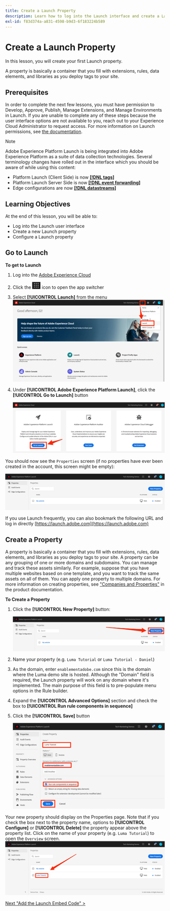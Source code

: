 ```yaml
---
title: Create a Launch Property
description: Learn how to log into the Launch interface and create a Launch property. This lesson is part of the Implementing the Experience Cloud in Websites with Launch tutorial.
exl-id: f83d374a-a831-4598-b9d3-6f183224b589
---
```

# Create a Launch Property

In this lesson, you will create your first Launch property.

A property is basically a container that you fill with extensions, rules, data elements, and libraries as you deploy tags to your site.

## Prerequisites

In order to complete the next few lessons, you must have permission to Develop, Approve, Publish, Manage Extensions, and Manage Environments in Launch. If you are unable to complete any of these steps because the user interface options are not available to you, reach out to your Experience Cloud Administrator to request access. For more information on Launch permissions, see [the documentation](https://experienceleague.adobe.com/docs/launch/using/reference/admin/user-permissions.html).

>[!NOTE]
>
>Adobe Experience Platform Launch is being integrated into Adobe Experience Platform as a suite of data collection technologies. Several terminology changes have rolled out in the interface which you should be aware of while using this content:
>
> * Platform Launch (Client Side) is now **[[!DNL tags]](https://experienceleague.adobe.com/docs/launch/using/home.html)** 
> * Platform Launch Server Side is now **[[!DNL event forwarding]](https://experienceleague.adobe.com/docs/launch/using/server-side-info/server-side-overview.html)** 
> * Edge configurations  are now **[[!DNL datastreams]](https://experienceleague.adobe.com/docs/experience-platform/edge/fundamentals/datastreams.html)**

## Learning Objectives

At the end of this lesson, you will be able to:

* Log into the Launch user interface
* Create a new Launch property
* Configure a Launch property

## Go to Launch

**To get to Launch**

1. Log into the [Adobe Experience Cloud](https://experiencecloud.adobe.com)

1. Click the ![Solution Switcher Icon](images/launch-solutionSwitcher.png) icon to open the app switcher

1. Select **[!UICONTROL Launch]** from the menu ![Open the solution switcher using the icon and click Activation](images/launch-solutionSwitcherActivation.png)

1. Under **[!UICONTROL Adobe Experience Platform Launch]**, click the **[!UICONTROL Go to Launch]** button

   ![Click the Launch button](images/launch-goToLaunch.png)

You should now see the `Properties` screen (if no properties have ever been created in the account, this screen might be empty):

![Properties Screen](images/launch-propertiesScreen.png)

If you use Launch frequently, you can also bookmark the following URL and log in directly [https://launch.adobe.com](https://launch.adobe.com)

## Create a Property

A property is basically a container that you fill with extensions, rules, data elements, and libraries as you deploy tags to your site. A property can be any grouping of one or more domains and subdomains. You can manage and track these assets similarly. For example, suppose that you have multiple websites based on one template, and you want to track the same assets on all of them. You can apply one property to multiple domains. For more information on creating properties, see ["Companies and Properties"](https://experienceleague.adobe.com/docs/launch/using/reference/admin/companies-and-properties.html) in the product documentation.

**To Create a Property**

1. Click the **[!UICONTROL New Property]** button:

    ![Click New Property](images/launch-addNewProperty.png)

1. Name your property (e.g. `Luma Tutorial` or `Luma Tutorial - Daniel`)
1. As the domain, enter `enablementadobe.com` since this is the domain where the Luma demo site is hosted. Although the "Domain" field is required, the Launch property will work on any domain where it's implemented. The main purpose of this field is to pre-populate menu options in the Rule builder.
1. Expand the **[!UICONTROL Advanced Options]** section and check the box to **[!UICONTROL Run rule components in sequence]**
1. Click the **[!UICONTROL Save]** button

   ![Create a new Property](images/launch-newProperty.png)

Your new property should display on the Properties page. Note that if you check the box next to the property name, options to **[!UICONTROL Configure]** or **[!UICONTROL Delete]** the property appear above the property list. Click on the name of your property (e.g. `Luma Tutorial`) to open the `Overview` screen.
![Click the name of the property to open it](images/launch-openProperty.png)

[Next "Add the Launch Embed Code" >](launch-add-embed.md)
